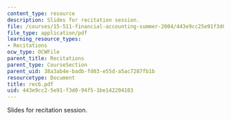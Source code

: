 ```yaml
---
content_type: resource
description: Slides for recitation session.
file: /courses/15-511-financial-accounting-summer-2004/443e9cc25e91f3d094f51be142204103_rec6.pdf
file_type: application/pdf
learning_resource_types:
- Recitations
ocw_type: OCWFile
parent_title: Recitations
parent_type: CourseSection
parent_uid: 38a3ab4e-badb-fd03-e55d-a5ac7287fb1b
resourcetype: Document
title: rec6.pdf
uid: 443e9cc2-5e91-f3d0-94f5-1be142204103
---
```

Slides for recitation session.

